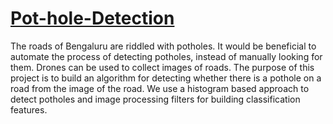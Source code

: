 # [Pot-hole-Detection](http://rpubs.com/Aditi3110/pothole_detection)
The roads of Bengaluru are riddled with potholes. It would be beneficial to automate the process of detecting potholes, instead of manually looking for them. Drones can be used to collect images of roads. The purpose of this project is to build an algorithm for detecting whether there is a pothole on a road from the image of the road. We use a histogram based approach to detect potholes and image processing filters for building classification features.
